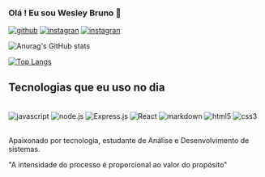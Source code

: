 
### Olá ! Eu sou Wesley Bruno 👋

[![github](https://img.shields.io/badge/GitHub-100000?style=for-the-badge&logo=github&logoColor=white)](https://github.com/weskbru)
[![instagran](https://img.shields.io/badge/Instagram-E4405F?style=for-the-badge&logo=instagram&logoColor=white)](https://github.com/weskbru)
[![instagran](https://img.shields.io/badge/LinkedIn-0077B5?style=for-the-badge&logo=linkedin&logoColor=white)](https://www.linkedin.com/in/wesley-bruno/)


![Anurag's GitHub stats](https://github-readme-stats.vercel.app/api?username=weskbru&show_icons=true&theme=dark)

[![Top Langs](https://github-readme-stats.vercel.app/api/top-langs/?username=weskbru)](https://github.com/weskbru/github-readme-stats)

## Tecnologias que eu uso no dia 

<div style="display: inline_block"><br/>
<img align="center" alt="javascript" src="https://img.shields.io/badge/JavaScript-F7DF1E?style=for-the-badge&logo=javascript&logoColor=black"/>
<img align="center" alt="node.js" src="https://img.shields.io/badge/Node.js-43853D?style=for-the-badge&logo=node.js&logoColor=white"/>
<img align="center" alt="Express.js" src="https://img.shields.io/badge/Express.js-404D59?style=for-the-badge"/>
<img align="center" alt="React" src="https://img.shields.io/badge/React-20232A?style=for-the-badge&logo=react&logoColor=61DAFB"/>
<img align="center" alt="markdown" src="https://img.shields.io/badge/Markdown-000000?style=for-the-badge&logo=markdown&logoColor=white"/>
<img align="center" alt="html5" src="https://img.shields.io/badge/HTML5-E34F26?style=for-the-badge&logo=html5&logoColor=white"/>
<img align="center" alt="css3" src="https://img.shields.io/badge/CSS3-1572B6?style=for-the-badge&logo=css3&logoColor=white"/>
</div><br/>

Apaixonado por tecnologia, estudante de Análise e Desenvolvimento de sistemas.

"A intensidade do processo é proporcional ao valor do propósito"
